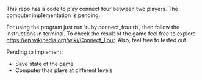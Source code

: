 This repo has a code to play connect four between two players. The computer implementation is pending. 

For using the program just run 'ruby connect_four.rb', then follow the instructions in terminal. To check the result of the game feel free to explore https://en.wikipedia.org/wiki/Connect_Four. Also, feel free to tested out.

Pending to implement:
- Save state of the game
- Computer thas plays at different levels
